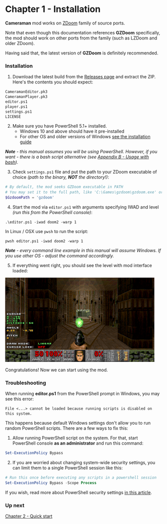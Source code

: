 # Chapter 1 - Installation

**Cameraman** mod works on [ZDoom](https://zdoom.org/) family of source ports. 

Note that even though this documentation references **GZDoom** specifically, the mod should work on other ports from the family (such as LZDoom and older ZDoom). 

Having said that, the latest version of **GZDoom** is definitely recommended.

### Installation

1. Download the latest build from the [Releases page](https://github.com/borogk/zdoom-cameraman/releases) and extract the ZIP. Here's the contents you should expect:
```
CameramanEditor.pk3
CameramanPlayer.pk3
editor.ps1
player.ps1
settings.ps1
LICENSE
```

2. Make sure you have PowerShell 5.1+ installed.
   - Windows 10 and above should have it pre-installed
   - For other OS and older versions of Windows [see the installation guide](https://docs.microsoft.com/en-us/powershell/scripting/install/installing-powershell)

_**Note** - this manual assumes you will be using PowerShell. However, if you want - there is a bash script alternative
(see [Appendix B - Usage with bash](ap02.bash.md))._

3. Check `settings.ps1` file and put the path to your ZDoom executable of choice _(path to the binary, **NOT** the directory!)_:
```powershell
# By default, the mod seeks GZDoom executable in PATH 
# You may set it to the full path, like 'C:\Games\gzdoom\gzdoom.exe' or '/opt/gzdoom/gzdoom'
$GzdoomPath = 'gzdoom'  
```
4. Start the mod via `editor.ps1` with arguments specifying IWAD and level _(run this from the PowerShell console)_:
```
.\editor.ps1 -iwad doom2 -warp 1
```

In Linux / OSX use `pwsh` to run the script:
```
pwsh editor.ps1 -iwad doom2 -warp 1
```

_**Note** - every command line example in this manual will assume Windows. If you use other OS - adjust the command accordingly._

5. If everything went right, you should see the level with mod interface loaded:

![](img/editor-first-start.png)

Congratulations! Now we can start using the mod.

### Troubleshooting

When running **editor.ps1** from the PowerShell prompt in Windows, you may see this error:
```
File <...> cannot be loaded because running scripts is disabled on this system.
```

This happens because default Windows settings don't allow you to run random PowerShell scripts.
There are a few ways to fix this:

1. Allow running PowerShell script on the system. For that, start PowerShell console **as an administrator** and run this command:
```powershell
Set-ExecutionPolicy Bypass
```
2. If you are worried about changing system-wide security settings, you can limit them to a single PowerShell session like this:
```powershell
# Run this once before executing any scripts in a powershell session
Set-ExecutionPolicy Bypass -Scope Process
```

If you wish, read more about PowerShell security settings [in this article](https://www.netspi.com/blog/technical/network-penetration-testing/15-ways-to-bypass-the-powershell-execution-policy/).

### Up next

[Chapter 2 - Quick start](ch02.quick-start.md)
